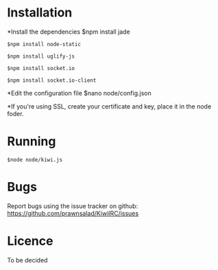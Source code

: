 # Installation

*Install the dependencies
    $npm install jade

    $npm install node-static

    $npm install uglify-js

    $npm install socket.io

    $npm install socket.io-client
    
*Edit the configuration file
    $nano node/config.json
    
*If you're using SSL, create your certificate and key, place it in the node foder.

# Running 
    $node node/kiwi.js

# Bugs
Report bugs using the issue tracker on github: https://github.com/prawnsalad/KiwiIRC/issues

# Licence

To be decided
